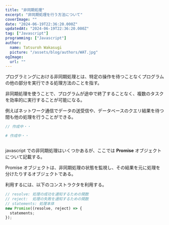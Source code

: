 ```yaml
---
title: "非同期処理"
excerpt: "非同期処理を行う方法について"
coverImage: ""
date: "2024-06-19T22:36:20.000Z"
updatedAt: "2024-06-19T22:36:20.000Z"
tag: ["Javascript"]
programming: ["Javascript"]
author:
  name: Tatsuroh Wakasugi
  picture: "/assets/blog/authors/WAT.jpg"
ogImage:
  url: ""
---
```


プログラミングにおける非同期処理とは、特定の操作を待つことなくプログラムの他の部分を実行できる処理方法のことを指す。

非同期処理を使うことで、プログラムが途中で終了することなく、複数のタスクを効率的に実行することが可能になる。

例えばネットワーク通信でデータの送受信や、データベースのクエリ結果を待つ間も他の処理を行うことができる。

<div class="note_content_by_programming_language" id="note_content_Java">

```java
// 作成中・・
```

</div>
<div class="note_content_by_programming_language" id="note_content_Python">

```python
# 作成中・・
```

</div>
<div class="note_content_by_programming_language" id="note_content_Javascript">

```javascript

```

javascript での非同期処理はいくつかあるが、ここでは **Promise** オブジェクトについて記載する。

Promise オブジェクトは、非同期処理の状態を監視し、その結果を元に処理を分けたりするオブジェクトである。

利用するには、以下のコンストラクタを利用する。

```javascript
// resolve: 処理の成功を通知するための関数
// reject:  処理の失敗を通知するための関数
// statements: 処理本体
new Promise((resolve, reject) => {
  statements;
});
```

</div>
